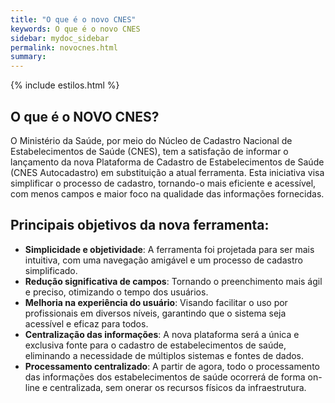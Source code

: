 ```yaml
---
title: "O que é o novo CNES"
keywords: O que é o novo CNES
sidebar: mydoc_sidebar
permalink: novocnes.html
summary: 
---
```


{% include estilos.html %}

## O que é o NOVO CNES?

O Ministério da Saúde, por meio do Núcleo de Cadastro Nacional de Estabelecimentos de Saúde (CNES), tem a satisfação de informar o lançamento da nova Plataforma de Cadastro de Estabelecimentos de Saúde (CNES Autocadastro) em substituição a atual ferramenta. Esta iniciativa visa simplificar o processo de cadastro, tornando-o mais eficiente e acessível, com menos campos e maior foco na qualidade das informações fornecidas.


## Principais objetivos da nova ferramenta:

- **Simplicidade e objetividade**: A ferramenta foi projetada para ser mais intuitiva, com uma navegação amigável e um processo de cadastro simplificado.
- **Redução significativa de campos**: Tornando o preenchimento mais ágil e preciso, otimizando o tempo dos usuários.
- **Melhoria na experiência do usuário**: Visando facilitar o uso por profissionais em diversos níveis, garantindo que o sistema seja acessível e eficaz para todos.
- **Centralização das informações**: A nova plataforma será a única e exclusiva fonte para o cadastro de estabelecimentos de saúde, eliminando a necessidade de múltiplos sistemas e fontes de dados.
- **Processamento centralizado**: A partir de agora, todo o processamento das informações dos estabelecimentos de saúde ocorrerá de forma on-line e centralizada, sem onerar os recursos físicos da infraestrutura.
